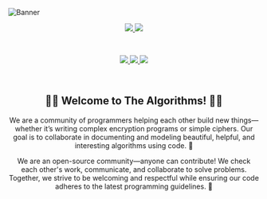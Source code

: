 ![Banner](https://user-images.githubusercontent.com/51391473/141222955-00599571-4563-4785-b5ae-75a435faec12.png)
<br>
<p align="center">
  <a href="https://www.linkedin.com/company/thealgorithms" alt="LinkedIn">
    <img src="https://img.shields.io/badge/LinkedIn-The%20Algorithms-purple?logo=linkedin&logoColor=blue&color=blue" />
  </a>
  <a href="https://the-algorithms.com/discord" alt="Chat on Discord">
    <img src="https://img.shields.io/discord/808045925556682782.svg?logo=discord&colorB=00d37d" target="blank" />
  </a>
</p>

<br>

<p align="center">
  <a href="https://liberapay.com/TheAlgorithms" alt="Liberapay">
    <img src="https://img.shields.io/liberapay/receives/TheAlgorithms.svg?logo=liberapay" target="blank" />
  </a>
  <a href="https://github.com/TheAlgorithms" alt="Total Stars">
    <img src="https://img.shields.io/github/stars/TheAlgorithms?style=social" target="blank" />
  </a>
  <a href="https://twitter.com/The_Algorithms" alt="Follow on X">
    <img src="https://img.shields.io/twitter/follow/The_Algorithms?label=Follow%20us&style=social" />
  </a>
</p>

<br>

<h2 align="center">👩‍💻 Welcome to The Algorithms! 👨‍💻</h2>
<p align="center">
  We are a community of programmers helping each other build new things—whether it’s writing complex encryption programs or simple ciphers. Our goal is to collaborate in documenting and modeling beautiful, helpful, and interesting algorithms using code. 🤝
</p>
<p align="center">
  We are an open-source community—anyone can contribute! We check each other's work, communicate, and collaborate to solve problems. Together, we strive to be welcoming and respectful while ensuring our code adheres to the latest programming guidelines. 🌟
</p>
